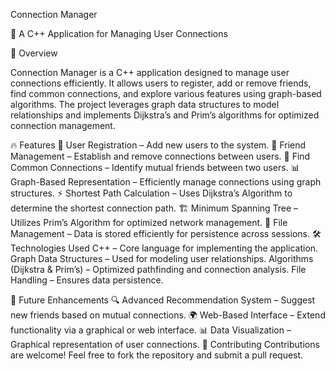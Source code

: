 Connection Manager


🚀 A C++ Application for Managing User Connections


📌 Overview


Connection Manager is a C++ application designed to manage user connections efficiently. It allows users to register, add or remove friends, find common connections, and explore various features using graph-based algorithms. The project leverages graph data structures to model relationships and implements Dijkstra’s and Prim’s algorithms for optimized connection management.

🔥 Features
📌 User Registration – Add new users to the system.
👥 Friend Management – Establish and remove connections between users.
🔗 Find Common Connections – Identify mutual friends between two users.
📊 Graph-Based Representation – Efficiently manage connections using graph structures.
⚡ Shortest Path Calculation – Uses Dijkstra’s Algorithm to determine the shortest connection path.
🏗 Minimum Spanning Tree – Utilizes Prim’s Algorithm for optimized network management.
📁 File Management – Data is stored efficiently for persistence across sessions.
🛠️ Technologies Used
C++ – Core language for implementing the application.
Graph Data Structures – Used for modeling user relationships.
Algorithms (Dijkstra & Prim’s) – Optimized pathfinding and connection analysis.
File Handling – Ensures data persistence.

📌 Future Enhancements
🔍 Advanced Recommendation System – Suggest new friends based on mutual connections.
🌍 Web-Based Interface – Extend functionality via a graphical or web interface.
📊 Data Visualization – Graphical representation of user connections.
🤝 Contributing
Contributions are welcome! Feel free to fork the repository and submit a pull request.
